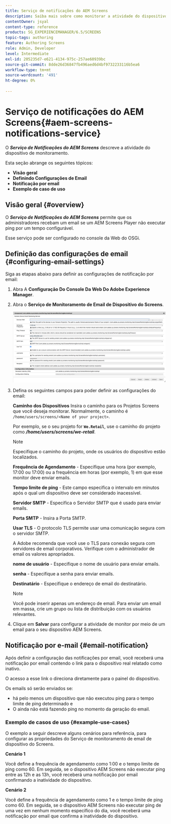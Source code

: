 ```yaml
---
title: Serviço de notificações do AEM Screens
description: Saiba mais sobre como monitorar a atividade do dispositivo para AEM Screens.
contentOwner: jsyal
content-type: reference
products: SG_EXPERIENCEMANAGER/6.5/SCREENS
topic-tags: authoring
feature: Authoring Screens
role: Admin, Developer
level: Intermediate
exl-id: 205235d7-e621-4134-975c-257ae60939bc
source-git-commit: 8dde26d36847fb496aed6d4bf9732233116b5ea6
workflow-type: tm+mt
source-wordcount: '491'
ht-degree: 0%

---
```


# Serviço de notificações do AEM Screens{#aem-screens-notifications-service}

<!--removed from metadata: admitteddomains: @adobe.com;@caesars.com-->

O ***Serviço de Notificações do AEM Screens*** descreve a atividade do dispositivo de monitoramento.

Esta seção abrange os seguintes tópicos:

* **Visão geral**
* **Definindo Configurações de Email**
* **Notificação por email**
* **Exemplo de caso de uso**

<!-- OBSOLETE NOTE>
>[!CAUTION]
>
>This AEM Screens functionality is only available, if you have installed AEM 6.3.2 Feature Pack 3 or AEM 6.4.1 Screens Feature Pack 1.
>
>To get access to this Feature Pack, contact Adobe Support and request access. After you have permissions you can download it from Package Share. -->

## Visão geral {#overview}

O ***Serviço de Notificações do AEM Screens*** permite que os administradores recebam um email se um AEM Screens Player não executar ping por um tempo configurável.

Esse serviço pode ser configurado no console da Web do OSGi.

## Definição das configurações de email {#configuring-email-settings}

Siga as etapas abaixo para definir as configurações de notificação por email:

1. Abra A **Configuração Do Console Da Web Do Adobe Experience Manager**.
1. Abra o **Serviço de Monitoramento de Email de Dispositivo do Screens**.

   ![screen_shot_2018-04-26at44602pm](assets/screen_shot_2018-04-26at44602pm.png)

1. Defina os seguintes campos para poder definir as configurações do email:

   **Caminho dos Dispositivos** Insira o caminho para os Projetos Screens que você deseja monitorar. Normalmente, o caminho é `/home/users/screens/<Name of your project>`.

   Por exemplo, se o seu projeto for **`We.Retail`**, use o caminho do projeto como ***/home/users/screens/we-retail***.

   >[!NOTE]
   >
   >Especifique o caminho do projeto, onde os usuários do dispositivo estão localizados.

   **Frequência de Agendamento** - Especifique uma hora (por exemplo, 17:00 ou 17:00) ou a frequência em horas (por exemplo, 1) em que esse monitor deve enviar emails.

   **Tempo limite de ping** - Este campo especifica o intervalo em minutos após o qual um dispositivo deve ser considerado inacessível.

   **Servidor SMTP** - Especifica o Servidor SMTP que é usado para enviar emails.

   **Porta SMTP** - Insira a Porta SMTP.

   **Usar TLS** - O protocolo TLS permite usar uma comunicação segura com o servidor SMTP.

   A Adobe recomenda que você use o TLS para conexão segura com servidores de email corporativos. Verifique com o administrador de email os valores apropriados.

   **nome de usuário** - Especifique o nome de usuário para enviar emails.

   **senha** - Especifique a senha para enviar emails.

   **Destinatário** - Especifique o endereço de email do destinatário.

   >[!NOTE]
   >
   >Você pode inserir apenas um endereço de email. Para enviar um email em massa, crie um grupo ou lista de distribuição com os usuários relevantes.

1. Clique em **Salvar** para configurar a atividade de monitor por meio de um email para o seu dispositivo AEM Screens.

## Notificação por e-mail {#email-notification}

Após definir a configuração das notificações por email, você receberá uma notificação por email contendo o link para o dispositivo real relatado como inativo.

O acesso a esse link o direciona diretamente para o painel do dispositivo.

Os emails só serão enviados se:

* há pelo menos um dispositivo que não executou ping para o tempo limite de ping determinado e
* O ainda não está fazendo ping no momento da geração do email.

### Exemplo de casos de uso {#example-use-cases}

O exemplo a seguir descreve alguns cenários para referência, para configurar as propriedades do Serviço de monitoramento de email de dispositivo do Screens.

**Cenário 1**

Você define a frequência de agendamento como 1:00 e o tempo limite de ping como 60. Em seguida, se o dispositivo AEM Screens não executar ping entre as 12h e as 13h, você receberá uma notificação por email confirmando a inatividade do dispositivo.

**Cenário 2**

Você define a frequência de agendamento como 1 e o tempo limite de ping como 60. Em seguida, se o dispositivo AEM Screens não executar ping de uma vez em nenhum momento específico do dia, você receberá uma notificação por email que confirma a inatividade do dispositivo.
